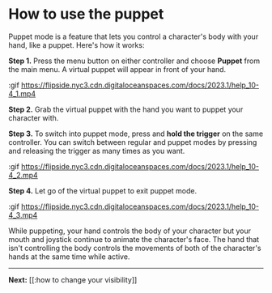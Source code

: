 # How to use the puppet

Puppet mode is a feature that lets you control a character's body with your hand, like a puppet. Here's how it works:

**Step 1.** Press the menu button on either controller and choose **Puppet** from the main menu. A virtual puppet will appear in front of your hand.

:gif https://flipside.nyc3.cdn.digitaloceanspaces.com/docs/2023.1/help_10-4_1.mp4

**Step 2.** Grab the virtual puppet with the hand you want to puppet your character with.

**Step 3.** To switch into puppet mode, press and **hold the trigger** on the same controller. You can switch between regular and puppet modes by pressing and releasing the trigger as many times as you want.

:gif https://flipside.nyc3.cdn.digitaloceanspaces.com/docs/2023.1/help_10-4_2.mp4

**Step 4.** Let go of the virtual puppet to exit puppet mode.

:gif https://flipside.nyc3.cdn.digitaloceanspaces.com/docs/2023.1/help_10-4_3.mp4

While puppeting, your hand controls the body of your character but your mouth and joystick continue to animate the character's face. The hand that isn't controlling the body controls the movements of both of the character's hands at the same time while active.

---

**Next:** [[:how to change your visibility]]
